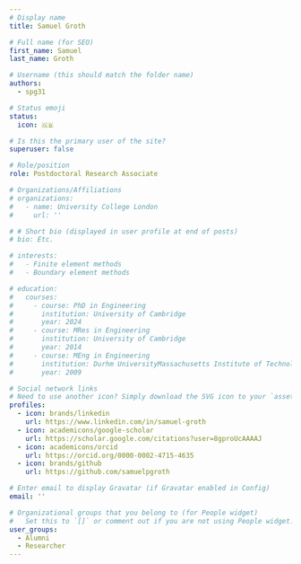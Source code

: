 ```yaml
---
# Display name
title: Samuel Groth

# Full name (for SEO)
first_name: Samuel
last_name: Groth

# Username (this should match the folder name)
authors:
  - spg31

# Status emoji
status:
  icon: 🇬🇧

# Is this the primary user of the site?
superuser: false

# Role/position
role: Postdoctoral Research Associate

# Organizations/Affiliations
# organizations:
#   - name: University College London
#     url: ''

# # Short bio (displayed in user profile at end of posts)
# bio: Etc.

# interests:
#   - Finite element methods
#   - Boundary element methods

# education:
#   courses:
#     - course: PhD in Engineering
#       institution: University of Cambridge
#       year: 2024
#     - course: MRes in Engineering
#       institution: University of Cambridge
#       year: 2014
#     - course: MEng in Engineering
#       institution: Durhm UniversityMassachusetts Institute of Technology
#       year: 2009

# Social network links
# Need to use another icon? Simply download the SVG icon to your `assets/media/icons/` folder.
profiles:
  - icon: brands/linkedin
    url: https://www.linkedin.com/in/samuel-groth
  - icon: academicons/google-scholar
    url: https://scholar.google.com/citations?user=8gproUcAAAAJ
  - icon: academicons/orcid
    url: https://orcid.org/0000-0002-4715-4635
  - icon: brands/github
    url: https://github.com/samuelpgroth

# Enter email to display Gravatar (if Gravatar enabled in Config)
email: ''

# Organizational groups that you belong to (for People widget)
#   Set this to `[]` or comment out if you are not using People widget.
user_groups:
  - Alumni
  - Researcher
---
```


<!-- Jørgen was as Postdoctoral Research Associate (2019--2022) working on
the ASiMoV Project. He is now a Senior Research Engineering at Simula Research Laboratory. -->